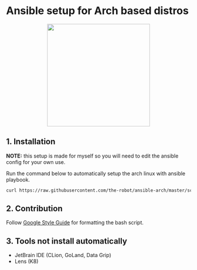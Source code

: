 # Ansible setup for Arch based distros

<p align="center">
  <img src="https://i.redd.it/yf4j8mde9n341.jpg" width=280 />
</p>
  
## 1. Installation

**NOTE:** this setup is made for myself so you will need to edit the ansible config for your own use.

Run the command below to automatically setup the arch linux with ansible playbook.

```sh
curl https://raw.githubusercontent.com/the-robot/ansible-arch/master/scripts/setup-arch.sh | sudo bash -s -- <normal_username>
```

## 2. Contribution

Follow [Google Style Guide](https://google.github.io/styleguide/shellguide.html) for formatting the bash script.

## 3. Tools not install automatically

- JetBrain IDE (CLion, GoLand, Data Grip)
- Lens (K8)
